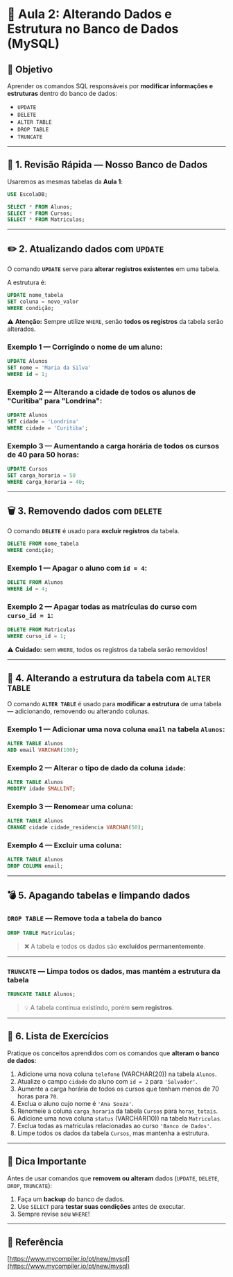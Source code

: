 # 🧠 Aula 2: Alterando Dados e Estrutura no Banco de Dados (MySQL)

## 🎯 Objetivo

Aprender os comandos SQL responsáveis por **modificar informações e estruturas** dentro do banco de dados:

- `UPDATE`
- `DELETE`
- `ALTER TABLE`
- `DROP TABLE`
- `TRUNCATE`

---

## 🏫 1. Revisão Rápida — Nosso Banco de Dados

Usaremos as mesmas tabelas da **Aula 1**:

```sql
USE EscolaDB;

SELECT * FROM Alunos;
SELECT * FROM Cursos;
SELECT * FROM Matriculas;
````

---

## ✏️ 2. Atualizando dados com `UPDATE`

O comando **`UPDATE`** serve para **alterar registros existentes** em uma tabela.

A estrutura é:

```sql
UPDATE nome_tabela
SET coluna = novo_valor
WHERE condição;
```

⚠️ **Atenção:**
Sempre utilize `WHERE`, senão **todos os registros** da tabela serão alterados.

### Exemplo 1 — Corrigindo o nome de um aluno:

```sql
UPDATE Alunos
SET nome = 'Maria da Silva'
WHERE id = 1;
```

### Exemplo 2 — Alterando a cidade de todos os alunos de "Curitiba" para "Londrina":

```sql
UPDATE Alunos
SET cidade = 'Londrina'
WHERE cidade = 'Curitiba';
```

### Exemplo 3 — Aumentando a carga horária de todos os cursos de 40 para 50 horas:

```sql
UPDATE Cursos
SET carga_horaria = 50
WHERE carga_horaria = 40;
```

---

## 🗑️ 3. Removendo dados com `DELETE`

O comando **`DELETE`** é usado para **excluir registros** da tabela.

```sql
DELETE FROM nome_tabela
WHERE condição;
```

### Exemplo 1 — Apagar o aluno com `id = 4`:

```sql
DELETE FROM Alunos
WHERE id = 4;
```

### Exemplo 2 — Apagar todas as matrículas do curso com `curso_id = 1`:

```sql
DELETE FROM Matriculas
WHERE curso_id = 1;
```

⚠️ **Cuidado:** sem `WHERE`, todos os registros da tabela serão removidos!

---

## 🧱 4. Alterando a estrutura da tabela com `ALTER TABLE`

O comando **`ALTER TABLE`** é usado para **modificar a estrutura** de uma tabela — adicionando, removendo ou alterando colunas.

### Exemplo 1 — Adicionar uma nova coluna `email` na tabela `Alunos`:

```sql
ALTER TABLE Alunos
ADD email VARCHAR(100);
```

### Exemplo 2 — Alterar o tipo de dado da coluna `idade`:

```sql
ALTER TABLE Alunos
MODIFY idade SMALLINT;
```

### Exemplo 3 — Renomear uma coluna:

```sql
ALTER TABLE Alunos
CHANGE cidade cidade_residencia VARCHAR(50);
```

### Exemplo 4 — Excluir uma coluna:

```sql
ALTER TABLE Alunos
DROP COLUMN email;
```

---

## 💣 5. Apagando tabelas e limpando dados

### `DROP TABLE` — Remove **toda a tabela** do banco

```sql
DROP TABLE Matriculas;
```

> ❌ A tabela e todos os dados são **excluídos permanentemente**.

---

### `TRUNCATE` — Limpa **todos os dados**, mas mantém a estrutura da tabela

```sql
TRUNCATE TABLE Alunos;
```

> 💡 A tabela continua existindo, porém **sem registros**.

---

## 🧠 6. Lista de Exercícios

Pratique os conceitos aprendidos com os comandos que **alteram o banco de dados**:

1. Adicione uma nova coluna `telefone` (VARCHAR(20)) na tabela `Alunos`.
2. Atualize o campo `cidade` do aluno com `id = 2` para `'Salvador'`.
3. Aumente a carga horária de todos os cursos que tenham menos de 70 horas para `70`.
4. Exclua o aluno cujo nome é `'Ana Souza'`.
5. Renomeie a coluna `carga_horaria` da tabela `Cursos` para `horas_totais`.
6. Adicione uma nova coluna `status` (VARCHAR(10)) na tabela `Matriculas`.
7. Exclua todas as matrículas relacionadas ao curso `'Banco de Dados'`.
8. Limpe todos os dados da tabela `Cursos`, mas mantenha a estrutura.

---

## 🧩 Dica Importante

Antes de usar comandos que **removem ou alteram** dados (`UPDATE`, `DELETE`, `DROP`, `TRUNCATE`):

1. Faça um **backup** do banco de dados.
2. Use `SELECT` para **testar suas condições** antes de executar.
3. Sempre revise seu `WHERE`!

---

## 🔗 Referência

[https://www.mycompiler.io/pt/new/mysql](https://www.mycompiler.io/pt/new/mysql)
